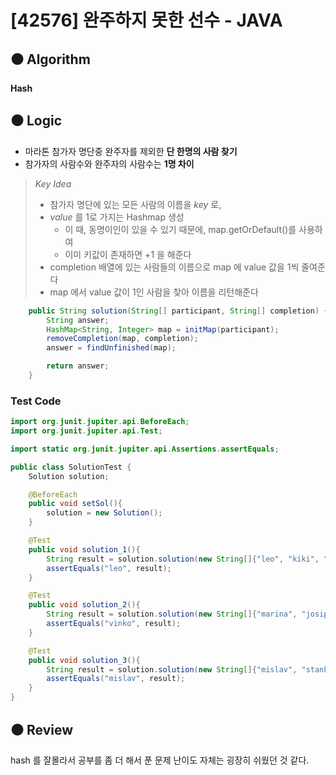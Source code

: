 # [42576] 완주하지 못한 선수 - JAVA

## :black_circle: Algorithm
**Hash**

## :black_circle: Logic

- 마라톤 참가자 명단중 완주자를 제외한 **단 한명의 사람 찾기**
- 참가자의 사람수와 완주자의 사람수는 **1명 차이**

> _Key Idea_
> - 참가자 명단에 있는 모든 사람의 이름을 *key* 로,
> - _value_ 를 1로 가지는 Hashmap 생성
>   - 이 때, 동명이인이 있을 수 있기 때문에, map.getOrDefault()를 사용하여
>   - 이미 키값이 존재하면 +1 을 해준다 
> - completion 배열에 있는 사람들의 이름으로 map 에 value 값을 1씩 줄여준다
> - map 에서 value 값이 1인 사람을 찾아 이름을 리턴해준다


```Java
    public String solution(String[] participant, String[] completion) {
        String answer;
        HashMap<String, Integer> map = initMap(participant);
        removeCompletion(map, completion);
        answer = findUnfinished(map);

        return answer;
    }
```

### Test Code

```Java
import org.junit.jupiter.api.BeforeEach;
import org.junit.jupiter.api.Test;

import static org.junit.jupiter.api.Assertions.assertEquals;

public class SolutionTest {
    Solution solution;

    @BeforeEach
    public void setSol(){
        solution = new Solution();
    }

    @Test
    public void solution_1(){
        String result = solution.solution(new String[]{"leo", "kiki", "eden"}, new String[]{"eden", "kiki"});
        assertEquals("leo", result);
    }

    @Test
    public void solution_2(){
        String result = solution.solution(new String[]{"marina", "josipa", "nikola", "vinko", "filipa"}, new String[]{"josipa", "filipa", "marina", "nikola"});
        assertEquals("vinko", result);
    }

    @Test
    public void solution_3(){
        String result = solution.solution(new String[]{"mislav", "stanko", "mislav", "ana"}, new String[]{"stanko", "ana", "mislav"});
        assertEquals("mislav", result);
    }
}

```

## :black_circle: Review
hash 를 잘몰라서 공부를 좀 더 해서 푼 문제
난이도 자체는 굉장히 쉬웠던 것 같다.
